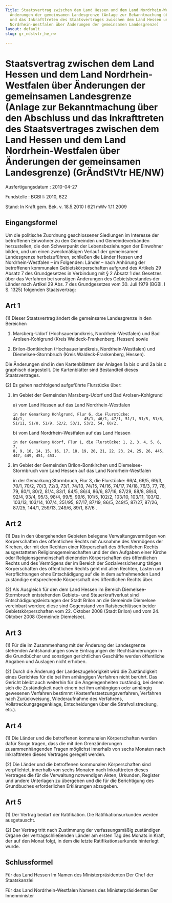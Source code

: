 ```yaml
---
Title: Staatsvertrag zwischen dem Land Hessen und dem Land Nordrhein-Westfalen über
  Änderungen der gemeinsamen Landesgrenze (Anlage zur Bekanntmachung über den Abschluss
  und das Inkrafttreten des Staatsvertrages zwischen dem Land Hessen und dem Land
  Nordrhein-Westfalen über Änderungen der gemeinsamen Landesgrenze)
layout: default
slug: gr_ndstvtr_he_nw

---
```


# Staatsvertrag zwischen dem Land Hessen und dem Land Nordrhein-Westfalen über Änderungen der gemeinsamen Landesgrenze (Anlage zur Bekanntmachung über den Abschluss und das Inkrafttreten des Staatsvertrages zwischen dem Land Hessen und dem Land Nordrhein-Westfalen über Änderungen der gemeinsamen Landesgrenze) (GrÄndStVtr HE/NW)

Ausfertigungsdatum
:   2010-04-27

Fundstelle
:   BGBl I: 2010, 622

Stand: In Kraft gem. Bek. v. 18.5.2010 I 621 mWv 1.11.2009

## Eingangsformel

Um die politische Zuordnung geschlossener Siedlungen im Interesse der
betroffenen Einwohner zu den Gemeinden und Gemeindeverbänden
herzustellen, die den Schwerpunkt der Lebensbeziehungen der Einwohner
bilden, und um einen zweckmäßigen Verlauf der gemeinsamen Landesgrenze
herbeizuführen, schließen die Länder Hessen und Nordrhein-Westfalen –
im Folgenden: Länder – nach Anhörung der betroffenen kommunalen
Gebietskörperschaften aufgrund des Artikels 29 Absatz 7 des
Grundgesetzes in Verbindung mit § 2 Absatz 1 des Gesetzes über das
Verfahren bei sonstigen Änderungen des Gebietsbestandes der Länder
nach Artikel 29 Abs. 7 des Grundgesetzes vom 30. Juli 1979 (BGBl. I S.
1325) folgenden Staatsvertrag:


## Art 1

(1) Dieser Staatsvertrag ändert die gemeinsame Landesgrenze in den
Bereichen

1.  Marsberg-Udorf (Hochsauerlandkreis, Nordrhein-Westfalen) und Bad
    Arolsen-Kohlgrund (Kreis Waldeck-Frankenberg, Hessen) sowie


2.  Brilon-Bontkirchen (Hochsauerlandkreis, Nordrhein-Westfalen) und
    Diemelsee-Stormbruch (Kreis Waldeck-Frankenberg, Hessen).



Die Änderungen sind in den Kartenblättern der Anlagen 1a bis c und 2a
bis c graphisch dargestellt. Die Kartenblätter sind Bestandteil dieses
Staatsvertrages.

(2) Es gehen nachfolgend aufgeführte Flurstücke über:

1.  im Gebiet der Gemeinden Marsberg-Udorf und Bad Arolsen-Kohlgrund

    a)  vom Land Hessen auf das Land Nordrhein-Westfalen

        in der Gemarkung Kohlgrund, Flur 6, die Flurstücke:
        44/1,                          45/1, 46/1, 47/1, 51/1, 51/5, 51/6,
        51/11, 51/8, 51/9, 52/2, 53/1, 53/2, 54, 60/2.


    b)  vom Land Nordrhein-Westfalen auf das Land Hessen

        in der Gemarkung Udorf, Flur 1, die Flurstücke: 1, 2, 3, 4, 5, 6, 7,
        8, 9, 10, 14, 15, 16, 17, 18, 19, 20, 21, 22, 23, 24, 25, 26, 445,
        447, 449, 451, 453.





2.  im Gebiet der Gemeinden Brilon-Bontkirchen und Diemelsee-Stormbruch
    vom Land Hessen auf das Land Nordrhein-Westfalen

    in der Gemarkung Stormbruch, Flur 3, die Flurstücke: 66/4, 66/5, 69/3,
    70/1, 70/2, 70/3, 72/3,
    73/1,                    74/13, 74/15,
    74/16,                    74/17, 74/18, 76/3, 77, 78, 79, 80/1, 80/2,
    81/4,
    83/1,                    84/5, 86/4, 86/6,
    87/16,                    87/29, 88/8, 89/4, 92/4,
    93/4,                    95/3, 98/4,
    99/5,                    99/6, 101/5, 102/2, 103/10, 103/11, 103/12,
    103/13, 103/14, 107/4, 251/95, 87/17, 87/19, 86/5, 249/5, 87/27,
    87/26, 87/25, 144/1, 259/13, 249/6, 89/1,
    87/6                   .





## Art 2

(1) Das in den übergehenden Gebieten belegene Verwaltungsvermögen von
Körperschaften des öffentlichen Rechts mit Ausnahme des Vermögens der
Kirchen, der mit den Rechten einer Körperschaft des öffentlichen
Rechts ausgestatteten Religionsgemeinschaften und der den Aufgaben
einer Kirche oder Religionsgemeinschaft dienenden Körperschaften des
öffentlichen Rechts und des Vermögens der im Bereich der
Sozialversicherung tätigen Körperschaften des öffentlichen Rechts geht
mit allen Rechten, Lasten und Verpflichtungen ohne Entschädigung auf
die in dem aufnehmenden Land zuständige entsprechende Körperschaft des
öffentlichen Rechts über.

(2) Als Ausgleich für den dem Land Hessen im Bereich Diemelsee-
Stormbruch entstehenden Gebiets- und Steuerkraftverlust sind
Entschädigungsleistungen der Stadt Brilon an die Gemeinde Diemelsee
vereinbart worden; diese sind Gegenstand von Ratsbeschlüssen beider
Gebietskörperschaften vom 22. Oktober 2008 (Stadt Brilon) und vom 24.
Oktober 2008 (Gemeinde Diemelsee).


## Art 3

(1) Für die im Zusammenhang mit der Änderung der Landesgrenze
stehenden Amtshandlungen sowie Eintragungen der Rechtsänderungen in
die Grundbücher und sonstigen gerichtlichen Geschäfte werden
öffentliche Abgaben und Auslagen nicht erhoben.

(2) Durch die Änderung der Landeszugehörigkeit wird die Zuständigkeit
eines Gerichtes für die bei ihm anhängigen Verfahren nicht berührt.
Das Gericht bleibt auch weiterhin für die Angelegenheiten zuständig,
bei denen sich die Zuständigkeit nach einem bei ihm anhängigen oder
anhängig gewesenen Verfahren bestimmt (Kostenfestsetzungsverfahren,
Verfahren nach Zurückweisung, Wiederaufnahme des Verfahrens,
Vollstreckungsgegenklage, Entscheidungen über die Strafvollstreckung,
etc.).


## Art 4

(1) Die Länder und die betroffenen kommunalen Körperschaften werden
dafür Sorge tragen, dass die mit den Grenzänderungen zusammenhängenden
Fragen möglichst innerhalb von sechs Monaten nach Inkrafttreten dieses
Vertrages geregelt werden.

(2) Die Länder und die betroffenen kommunalen Körperschaften sind
verpflichtet, innerhalb von sechs Monaten nach Inkrafttreten dieses
Vertrages die für die Verwaltung notwendigen Akten, Urkunden, Register
und andere Unterlagen zu übergeben und die für die Berichtigung des
Grundbuches erforderlichen Erklärungen abzugeben.


## Art 5

(1) Der Vertrag bedarf der Ratifikation. Die Ratifikationsurkunden
werden ausgetauscht.

(2) Der Vertrag tritt nach Zustimmung der verfassungsmäßig zuständigen
Organe der vertragschließenden Länder am ersten Tag des Monats in
Kraft, der auf den Monat folgt, in dem die letzte Ratifikationsurkunde
hinterlegt wurde.


## Schlussformel

Für das Land Hessen
Im Namen des Ministerpräsidenten
Der Chef der Staatskanzlei

Für das Land Nordrhein-Westfalen
Namens des Ministerpräsidenten
Der Innenminister

